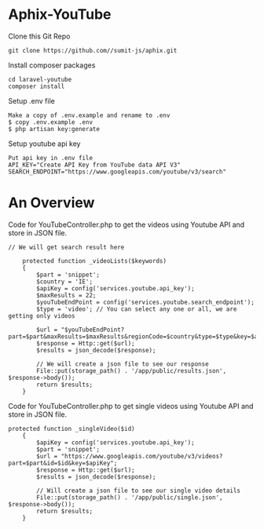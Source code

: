 # Aphix-YouTube

Clone this Git Repo
```
git clone https://github.com//sumit-js/aphix.git
```
Install composer packages
```
cd laravel-youtube
composer install
```

Setup .env file
```
Make a copy of .env.example and rename to .env
$ copy .env.example .env
$ php artisan key:generate
```
Setup youtube api key
```
Put api key in .env file
API_KEY="Create API Key from YouTube data API V3"
SEARCH_ENDPOINT="https://www.googleapis.com/youtube/v3/search"
```
# An Overview

Code for YouTubeController.php to get the videos using Youtube API and store in JSON file.

```
// We will get search result here

    protected function _videoLists($keywords)
    {
        $part = 'snippet';
        $country = 'IE';
        $apiKey = config('services.youtube.api_key');
        $maxResults = 22;
        $youTubeEndPoint = config('services.youtube.search_endpoint');
        $type = 'video'; // You can select any one or all, we are getting only videos

        $url = "$youTubeEndPoint?part=$part&maxResults=$maxResults&regionCode=$country&type=$type&key=$apiKey&q=$keywords";
        $response = Http::get($url);
        $results = json_decode($response);

        // We will create a json file to see our response
        File::put(storage_path() . '/app/public/results.json', $response->body());
        return $results;
    }
```
Code for YouTubeController.php to get single videos using Youtube API and store in JSON file.

```
protected function _singleVideo($id)
    {
        $apiKey = config('services.youtube.api_key');
        $part = 'snippet';
        $url = "https://www.googleapis.com/youtube/v3/videos?part=$part&id=$id&key=$apiKey";
        $response = Http::get($url);
        $results = json_decode($response);

        // Will create a json file to see our single video details
        File::put(storage_path() . '/app/public/single.json', $response->body());
        return $results;
    }
```
